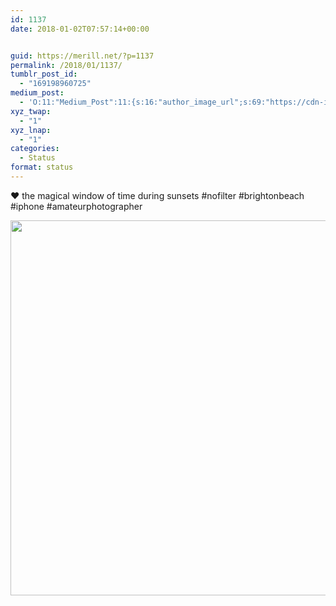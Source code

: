 ```yaml
---
id: 1137
date: 2018-01-02T07:57:14+00:00


guid: https://merill.net/?p=1137
permalink: /2018/01/1137/
tumblr_post_id:
  - "169198960725"
medium_post:
  - 'O:11:"Medium_Post":11:{s:16:"author_image_url";s:69:"https://cdn-images-1.medium.com/fit/c/200/200/0*nOSMyIhdQJ9325FH.jpeg";s:10:"author_url";s:26:"https://medium.com/@merill";s:11:"byline_name";N;s:12:"byline_email";N;s:10:"cross_link";s:2:"no";s:2:"id";s:12:"d7bcbae44cea";s:21:"follower_notification";s:3:"yes";s:7:"license";s:19:"all-rights-reserved";s:14:"publication_id";s:12:"99858869fb3c";s:6:"status";s:6:"public";s:3:"url";s:121:"https://medium.com/@merill/%EF%B8%8F-the-magical-window-of-time-during-sunsets-nofilter-brightonbeach-iphone-d7bcbae44cea";}'
xyz_twap:
  - "1"
xyz_lnap:
  - "1"
categories:
  - Status
format: status
---
```

❤️ the magical window of time during sunsets #nofilter #brightonbeach #iphone #amateurphotographer

<img src="{{ site.url }}{{ site.baseurl }}/wp-content/uploads/2018/01/4b137ab28b0944f49b91a93b90f4492e.jpg" width="600" height="600" />